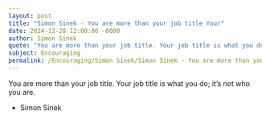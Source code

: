 ```yaml
---
layout: post
title: "Simon Sinek - You are more than your job title Your"
date: 2024-12-28 12:00:00 -0000
author: Simon Sinek
quote: "You are more than your job title. Your job title is what you do; it’s not who you are."
subject: Encouraging
permalink: /Encouraging/Simon Sinek/Simon Sinek - You are more than your job title Your
---
```


You are more than your job title. Your job title is what you do; it’s not who you are.

- Simon Sinek
